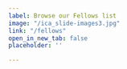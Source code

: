 ```yaml
---
label: Browse our Fellows list
image: "/ica_slide-images3.jpg"
link: "/fellows"
open_in_new_tab: false
placeholder: ''

---
```

